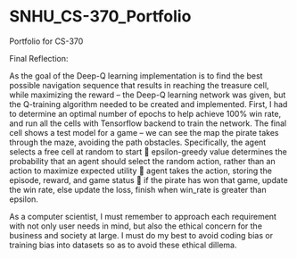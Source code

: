 # SNHU_CS-370_Portfolio
Portfolio for CS-370

Final Reflection:

As the goal of the Deep-Q learning implementation is to find the best possible navigation sequence that results in reaching the treasure cell, while maximizing the reward – the Deep-Q learning network was given, but the Q-training algorithm needed to be created and implemented. 
First, I had to determine an optimal number of epochs to help achieve 100% win rate, and run all the cells with Tensorflow backend to train the network. The final cell shows a test model for a game – we can see the map the pirate takes through the maze, avoiding the path obstacles. 
Specifically, the agent selects a free cell at random to start  epsilon-greedy value determines the probability that an agent should select the random action, rather than an action to maximize expected utility  agent takes the action, storing the episode, reward, and game status  if the pirate has won that game, update the win rate, else update the loss, finish when win_rate is greater than epsilon.

As a computer scientist, I must remember to approach each requirement with not only user needs in mind, but also the ethical concern for the business and society at large. I must do my best to avoid coding bias or training bias into datasets so as to avoid these ethical dillema.
